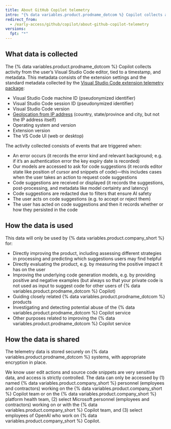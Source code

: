 ```yaml
---
title: About GitHub Copilot telemetry
intro: "{% data variables.product.prodname_dotcom %} Copilot collects and relies on additional telemetry data beyond what other {% data variables.product.prodname_dotcom %} products and services collect."
redirect_from:
  - /early-access/github/copilot/about-github-copilot-telemetry
versions:
  fpt: "*"
---
```


## What data is collected

The {% data variables.product.prodname_dotcom %} Copilot collects activity from the user’s Visual Studio Code editor, tied to a timestamp, and metadata. This metadata consists of the extension settings and the standard metadata collected by the [Visual Studio Code extension telemetry package](https://www.npmjs.com/package/vscode-extension-telemetry):

- Visual Studio Code machine ID (pseudonymized identifier)
- Visual Studio Code session ID (pseudonymized identifier)
- Visual Studio Code version
- [Geolocation from IP address](https://docs.microsoft.com/en-us/azure/azure-monitor/app/ip-collection?tabs=net) (country, state/province and city, but not the IP address itself)
- Operating system and version
- Extension version
- The VS Code UI (web or desktop)

The activity collected consists of events that are triggered when:

- An error occurs (it records the error kind and relevant background; e.g. if it’s an authentication error the key expiry date is recorded)
- Our models are accessed to ask for code suggestions (it records editor state like position of cursor and snippets of code)—this includes cases when the user takes an action to request code suggestions
- Code suggestions are received or displayed (it records the suggestions, post-processing, and metadata like model certainty and latency)
- Code suggestions are redacted due to filters that ensure AI safety
- The user acts on code suggestions (e.g. to accept or reject them)
- The user has acted on code suggestions and then it records whether or how they persisted in the code

## How the data is used

This data will only be used by {% data variables.product.company_short %} for:

- Directly improving the product, including assessing different strategies in processing and predicting which suggestions users may find helpful
- Directly evaluating the product, e.g. by measuring the positive impact it has on the user
- Improving the underlying code generation models, e.g. by providing positive and negative examples (but always so that your private code is not used as input to suggest code for other users of {% data variables.product.prodname_dotcom %} Copilot)
- Guiding closely related {% data variables.product.prodname_dotcom %} products
- Investigating and detecting potential abuse of the {% data variables.product.prodname_dotcom %} Copilot service
- Other purposes related to improving the {% data variables.product.prodname_dotcom %} Copilot service

## How the data is shared

The telemetry data is stored securely on {% data variables.product.prodname_dotcom %} systems, with appropriate encryption in place.

We know user edit actions and source code snippets are very sensitive data, and access is strictly controlled. The data can only be accessed by (1) named {% data variables.product.company_short %} personnel (employees and contractors) working on the {% data variables.product.company_short %} Copilot team or on the {% data variables.product.company_short %} platform health team, (2) select Microsoft personnel (employees and contractors) working on or with the {% data variables.product.company_short %} Copilot team, and (3) select employees of OpenAI who work on {% data variables.product.company_short %} Copilot.
